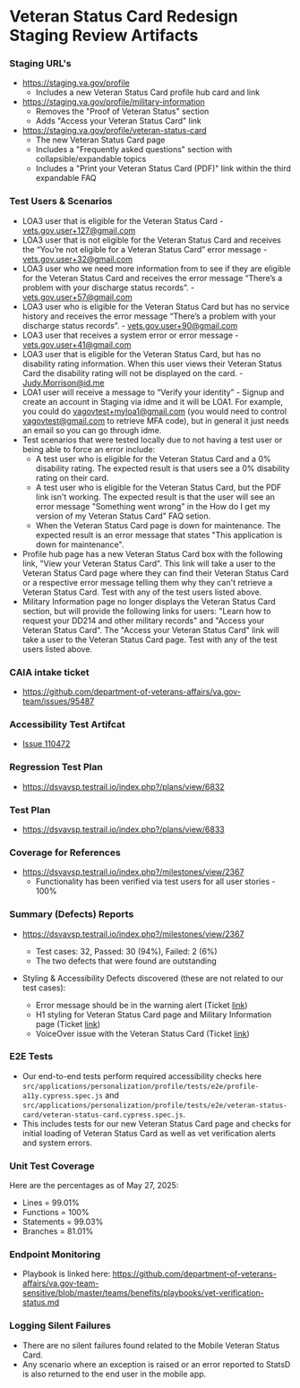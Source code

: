 # Veteran Status Card Redesign Staging Review Artifacts  

### Staging URL's
- https://staging.va.gov/profile
  - Includes a new Veteran Status Card profile hub card and link
- https://staging.va.gov/profile/military-information
  - Removes the "Proof of Veteran Status" section
  - Adds "Access your Veteran Status Card" link
- https://staging.va.gov/profile/veteran-status-card
  - The new Veteran Status Card page
  - Includes a "Frequently asked questions" section with collapsible/expandable topics
  - Includes a "Print your Veteran Status Card (PDF)" link within the third expandable FAQ

### Test Users & Scenarios
- LOA3 user that is eligible for the Veteran Status Card \- vets.gov.user+127@gmail.com 
- LOA3 user that is not eligible for the Veteran Status Card and receives the “You’re not eligible for a Veteran Status Card” error message \- vets.gov.user+32@gmail.com 
- LOA3 user who we need more information from to see if they are eligible for the Veteran Status Card and receives the error message “There’s a problem with your discharge status records”. \- vets.gov.user+57@gmail.com
- LOA3 user who is eligible for the Veteran Status Card but has no service history and receives the error message “There’s a problem with your discharge status records”. \- vets.gov.user+90@gmail.com 
- LOA3 user that receives a system error or error message \- vets.gov.user+41@gmail.com 
- LOA3 user that is eligible for the Veteran Status Card, but has no disability rating information. When this user views their Veteran Status Card the disability rating will not be displayed on the card. \- Judy.Morrison@id.me 
- LOA1 user will receive a message to “Verify your identity” \- Signup and create an account in Staging via idme and it will be LOA1. For example, you could do vagovtest+myloa1@gmail.com (you would need to control vagovtest@gmail.com to retrieve MFA code), but in general it just needs an email so you can go through idme.
- Test scenarios that were tested locally due to not having a test user or being able to force an error include:
  - A test user who is eligible for the Veteran Status Card and a 0% disability rating. The expected result is that users see a 0% disability rating on their card.
  - A test user who is eligible for the Veteran Status Card, but the PDF link isn't working. The expected result is that the user will see an error message "Something went wrong" in the How do I get my version of my Veteran Status Card" FAQ setion.
  - When the Veteran Status Card page is down for maintenance. The expected result is an error message that states "This application is down for maintenance".
- Profile hub page has a new Veteran Status Card box with the following link, "View your Veteran Status Card". This link will take a user to the Veteran Status Card page where they can find their Veteran Status Card or a respective error message telling them why they can't retrieve a Veteran Status Card. Test with any of the test users listed above. 
- Military Information page no longer displays the Veteran Status Card section, but will provide the following links for users: "Learn how to request your DD214 and other military records" and "Access your Veteran Status Card". The "Access your Veteran Status Card" link will take a user to the Veteran Status Card page. Test with any of the test users listed above. 

### CAIA intake ticket
- https://github.com/department-of-veterans-affairs/va.gov-team/issues/95487 
  
### Accessibility Test Artifcat
- [Issue 110472](https://github.com/department-of-veterans-affairs/va.gov-team/issues/110472)

### Regression Test Plan
- https://dsvavsp.testrail.io/index.php?/plans/view/6832
  
### Test Plan
- https://dsvavsp.testrail.io/index.php?/plans/view/6833

### Coverage for References
- https://dsvavsp.testrail.io/index.php?/milestones/view/2367
  - Functionality has been verified via test users for all user stories - 100%

### Summary (Defects) Reports
- https://dsvavsp.testrail.io/index.php?/milestones/view/2367
  - Test cases: 32, Passed: 30 (94%), Failed: 2 (6%)
  - The two defects that were found are outstanding
 
- Styling & Accessibility Defects discovered (these are not related to our test cases):
  - Error message should be in the warning alert (Ticket [link](https://github.com/department-of-veterans-affairs/va-mobile-feature-support/issues/524))
  - H1 styling for Veteran Status Card page and Military Information page (Ticket [link](https://github.com/department-of-veterans-affairs/va-mobile-feature-support/issues/523))
  - VoiceOver issue with the Veteran Status Card (Ticket [link](https://github.com/department-of-veterans-affairs/va-mobile-feature-support/issues/522))


### E2E Tests
- Our end-to-end tests perform required accessibility checks here `src/applications/personalization/profile/tests/e2e/profile-a11y.cypress.spec.js` and `src/applications/personalization/profile/tests/e2e/veteran-status-card/veteran-status-card.cypress.spec.js`.
- This includes tests for our new Veteran Status Card page and checks for initial loading of Veteran Status Card as well as vet verification alerts and system errors.

### Unit Test Coverage
Here are the percentages as of May 27, 2025:
- Lines = 99.01%
- Functions = 100%
- Statements = 99.03%
- Branches = 81.01%

### Endpoint Monitoring
- Playbook is linked here: https://github.com/department-of-veterans-affairs/va.gov-team-sensitive/blob/master/teams/benefits/playbooks/vet-verification-status.md

### Logging Silent Failures
- There are no silent failures found related to the Mobile Veteran Status Card.
- Any scenario where an exception is raised or an error reported to StatsD is also returned to the end user in the mobile app.
